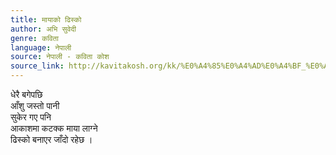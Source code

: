 ```yaml
---
title: मायाको ढिस्को
author: अभि सुवेदी
genre: कविता
language: नेपाली
source: नेपाली - कविता कोश
source_link: http://kavitakosh.org/kk/%E0%A4%85%E0%A4%AD%E0%A4%BF_%E0%A4%B8%E0%A5%81%E0%A4%B5%E0%A5%87%E0%A4%A6%E0%A5%80
---
```


धेरै बगेपछि  
आँशु जस्तो पानी  
सुकेर गए पनि  
आकाशमा कटक्क माया लाग्ने  
ढिस्को बनाएर जाँदो रहेछ ।
